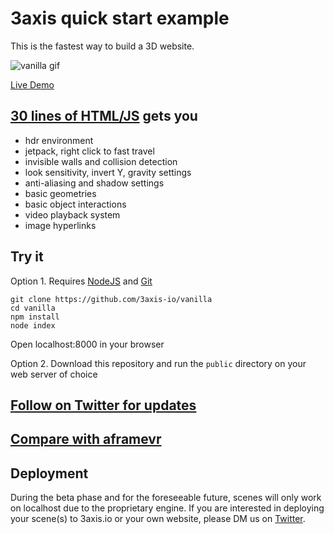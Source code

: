# 3axis quick start example

This is the fastest way to build a 3D website.

![vanilla gif](https://user-images.githubusercontent.com/41310107/206098090-6cedcfca-f82e-44b3-b823-dddb8fee0b51.gif)

[Live Demo](https://3axis.io/vanilla.html)

## [30 lines of HTML/JS](https://github.com/3axis-io/vanilla/blob/master/public/index.html) gets you

- hdr environment
- jetpack, right click to fast travel
- invisible walls and collision detection
- look sensitivity, invert Y, gravity settings
- anti-aliasing and shadow settings
- basic geometries
- basic object interactions
- video playback system
- image hyperlinks

## Try it

Option 1. Requires [NodeJS](https://nodejs.org/en/) and [Git](https://git-scm.com/)

```
git clone https://github.com/3axis-io/vanilla
cd vanilla
npm install
node index
```
Open localhost:8000 in your browser

Option 2. Download this repository and run the `public` directory on your web server of choice

## [Follow on Twitter for updates](https://twitter.com/3axis_io)

## [Compare with aframevr](https://github.com/3axis-io/vanilla/blob/master/aframe-diff.md)

## Deployment

During the beta phase and for the foreseeable future, scenes will only work on localhost due to the proprietary engine. If you are interested in deploying your scene(s) to 3axis.io or your own website, please DM us on [Twitter](https://twitter.com/3axis_io).
